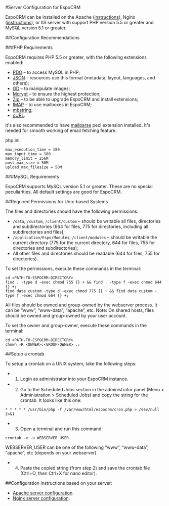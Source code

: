#Server Configuration for EspoCRM

EspoCRM can be installed on the Apache ([instructions](apache-server-configuration.md)), Nginx ([instructions](nginx-server-configuration.md)), or IIS server with support PHP version 5.5 or greater and MySQL version 5.1 or greater.

##Configuration Recommendations

###PHP Requirements

EspoCRM requires PHP 5.5 or greater, with the following extensions enabled:

* [PDO](http://php.net/manual/en/book.pdo.php) – to access MySQL in PHP;
* [JSON](http://php.net/manual/en/book.json.php) – resources use this format (metadata, layout, languages, and others);
* [GD](http://php.net/manual/en/book.image.php) – to manipulate images;
* [Mcrypt](http://php.net/manual/en/book.mcrypt.php) – to ensure the highest protection;
* [Zip](http://php.net/manual/en/book.zip.php) – to be able to upgrade EspoCRM and install extensions;
* [IMAP](http://php.net/manual/en/book.imap.php) – to use mailboxes in EspoCRM;
* [mbstring](http://php.net/manual/en/book.mbstring.php);
* [cURL](http://php.net/manual/en/book.curl.php).

It's also recommended to have [mailparse](https://pecl.php.net/package/mailparse) pecl extension installed. It's needed for smooth working of email fetching feature.

php.ini:

```
max_execution_time = 180
max_input_time = 180
memory_limit = 256M
post_max_size = 50M
upload_max_filesize = 50M
```


###MySQL Requirements

EspoCRM supports MySQL version 5.1 or greater.
These are no special peculiarities. All default settings are good for EspoCRM.

##Required Permissions for Unix-based Systems

The files and directories should have the following permissions:

* `/data`, `/custom`, `/client/custom` – should be writable all files, directories and subdirectories (664 for files, 775 for directories, including all subdirectories and files);
* `/application/Espo/Modules`, `/client/modules` – should be writable the current directory (775 for the current directory, 644 for files, 755 for directories and subdirectories);
* All other files and directories should be readable (644 for files, 755 for directories).

To set the permissions, execute these commands in the terminal:

```
cd <PATH-TO-ESPOCRM-DIRECTORY>
find . -type d -exec chmod 755 {} + && find . -type f -exec chmod 644 {} +;
find data custom -type d -exec chmod 775 {} + && find data custom -type f -exec chmod 664 {} +;
```

All files should be owned and group-owned by the webserver process. It can be “www”, “www-data”, “apache”, etc.
Note: On shared hosts, files should be owned and group-owned by your user account.

To set the owner and group-owner, execute these commands in the terminal:

```
cd <PATH-TO-ESPOCRM-DIRECTORY>
chown -R <OWNER>:<GROUP-OWNER> .;
```

##Setup a crontab

To setup a crontab on a UNIX system, take the following steps:

* 1. Login as administrator into your EspoCRM instance.
* 2. Go to the Scheduled Jobs section in the administrator panel (Menu > Administration > Scheduled Jobs) and copy the string for the crontab. It looks like this one:
```
* * * * * /usr/bin/php -f /var/www/html/espocrm/cron.php > /dev/null 2>&1
```
* 3. Open a terminal and run this command:
```
crontab -e -u WEBSERVER_USER
```
WEBSERVER_USER can be one of the following “www”, “www-data”, “apache”, etc (depends on your webserver).
* 4. Paste the copied string (from step 2) and save the crontab file (Ctrl+O, then Ctrl+X for nano editor).

##Configuration instructions based on your server:

* [Apache server configuration](apache-server-configuration.md).
* [Nginx server configuration](nginx-server-configuration.md).

